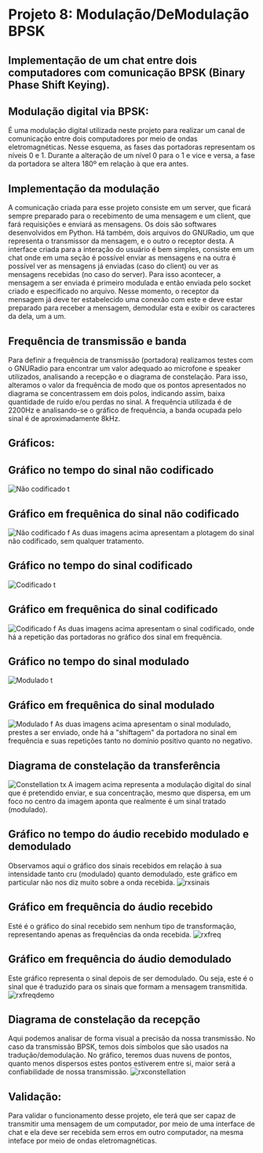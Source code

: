 # Projeto 8: Modulação/DeModulação BPSK

## Implementação de um chat entre dois computadores com comunicação BPSK (Binary Phase Shift Keying).

## Modulação digital via BPSK:
 É  uma modulação digital utilizada neste projeto para realizar um canal de comunicação entre dois computadores por meio de ondas eletromagnéticas. Nesse esquema, as fases das portadoras representam os níveis 0 e 1. Durante a alteração de um nível 0 para o 1 e vice e versa, a fase da portadora se altera 180º em relação à que era antes.

## Implementação da modulação

 A comunicação criada para esse projeto consiste em um server, que ficará sempre preparado para o recebimento de uma mensagem e um client, que fará requisições e enviará as mensagens. Os dois são softwares desenvolvidos em Python. Há também, dois arquivos do GNURadio, um que representa o transmissor da mensagem, e o outro o receptor desta. A interface criada para a interação do usuário é bem simples, consiste em um chat onde em uma seção é possível enviar as mensagens e na outra é possível ver as mensagens já enviadas (caso do client) ou ver as mensagens recebidas (no caso do server). Para isso acontecer, a mensagem a ser enviada é primeiro modulada e então enviada pelo socket criado e especificado no arquivo. Nesse momento, o receptor da mensagem já deve ter estabelecido uma conexão com este e deve estar preparado para receber a mensagem, demodular esta e exibir os caracteres da dela, um a um.

## Frequência de transmissão e banda

 Para definir a frequência de transmissão (portadora) realizamos testes com o GNURadio para encontrar um valor adequado ao microfone e speaker utilizados, analisando a recepção e o diagrama de constelação. Para isso, alteramos o valor da frequência de modo que os pontos apresentados no diagrama se concentrassem em dois polos, indicando assim, baixa quantidade de ruído e/ou perdas no sinal. A frequência utilizada é de 2200Hz e analisando-se o gráfico de frequência, a banda ocupada pelo sinal é de aproximadamente 8kHz.

## Gráficos:

## Gráfico no tempo do sinal não codificado
![Não codificado t](https://github.com/chends888/aliens/blob/master/img/1.1%20Tx.png)
## Gráfico em frequênica do sinal não codificado
![Não codificado f](https://github.com/chends888/aliens/blob/master/img/1.2%20Tx.png)
As duas imagens acima apresentam a plotagem do sinal não codificado, sem qualquer tratamento.


## Gráfico no tempo do sinal codificado
![Codificado t](https://github.com/chends888/aliens/blob/master/img/2.1%20Tx.png)
## Gráfico em frequênica do sinal codificado
![Codificado f](https://github.com/chends888/aliens/blob/master/img/2.2%20Tx.png)
As duas imagens acima apresentam o sinal codificado, onde há a repetição das portadoras no gráfico dos sinal em frequência.

## Gráfico no tempo do sinal modulado
![Modulado t](https://github.com/chends888/aliens/blob/master/img/3.1%20Tx.png)
## Gráfico em frequênica do sinal modulado
![Modulado f](https://github.com/chends888/aliens/blob/master/img/3.2%20Tx.png)
As duas imagens acima apresentam o sinal modulado, prestes a ser enviado, onde há a "shiftagem" da portadora no sinal em frequência e suas repetições tanto no domínio positivo quanto no negativo. 

## Diagrama de constelação da transferência
![Constellation tx](https://github.com/chends888/aliens/blob/master/img/Constellation%20tx.png)
A imagem acima representa a modulação digital do sinal que é pretendido enviar, e sua concentração, mesmo que dispersa, em um foco no centro da imagem aponta que realmente é um sinal tratado (modulado).



## Gráfico no tempo do áudio recebido modulado e demodulado
Observamos aqui o gráfico dos sinais recebidos em relação à sua intensidade tanto cru (modulado) quanto demodulado, este gráfico em particular não nos diz muito sobre a onda recebida.
![rxsinais](https://github.com/chends888/aliens/blob/master/img/rxsinais.png)

## Gráfico em frequência do áudio recebido
Esté é o gráfico do sinal recebido sem nenhum tipo de transformação, representando apenas as frequências da onda recebida.
![rxfreq](https://github.com/chends888/aliens/blob/master/img/rxfreq.png)

## Gráfico em frequência do  áudio demodulado
Este gráfico representa o sinal depois de ser demodulado. Ou seja, este é o sinal que é traduzido para os sinais que formam a mensagem transmitida.
![rxfreqdemo](https://github.com/chends888/aliens/blob/master/img/rxfreqdemo.png)

## Diagrama de constelação da recepção
Aqui podemos analisar de forma visual a precisão da nossa transmissão. No caso da transmissão BPSK, temos dois símbolos que são usados na tradução/demodulação. No gráfico, teremos duas nuvens de pontos, quanto menos dispersos estes pontos estiverem entre si, maior será a confiabilidade de nossa transmissão.
![rxconstellation](https://github.com/chends888/aliens/blob/master/img/rxconstallation.png)


## Validação:
 Para validar o funcionamento desse projeto, ele terá que ser capaz de transmitir uma mensagem de um computador, por meio de uma interface de chat e ela deve ser recebida sem erros em outro computador, na mesma inteface por meio de ondas eletromagnéticas.
